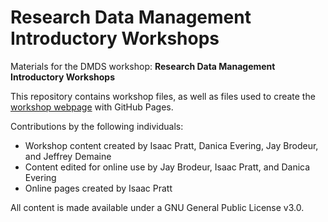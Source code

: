 # Research Data Management Introductory Workshops
Materials for the DMDS workshop: **Research Data Management Introductory Workshops**  

This repository contains workshop files, as well as files used to create the [workshop webpage](https://scds.github.io/intro-rdm) with GitHub Pages.


Contributions by the following individuals:
- Workshop content created by Isaac Pratt, Danica Evering, Jay Brodeur, and Jeffrey Demaine
- Content edited for online use by Jay Brodeur, Isaac Pratt, and Danica Evering
- Online pages created by Isaac Pratt



All content is made available under a GNU General Public License v3.0.
